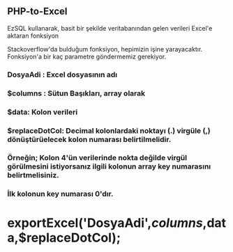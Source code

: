 ## PHP-to-Excel

EzSQL kullanarak, basit bir şekilde veritabanından gelen verileri Excel'e aktaran fonksiyon

Stackoverflow'da bulduğum fonksiyon, hepimizin işine yarayacaktır.
Fonksiyon'a bir kaç parametre göndermemiz gerekiyor.
### DosyaAdi : Excel dosyasının adı
### $columns : Sütun Başıkları, array olarak
### $data: Kolon verileri
### $replaceDotCol: Decimal kolonlardaki noktayı (.) virgüle (,) dönüştürüelecek kolon numarası belirtilmelidir.
### Örneğin; Kolon 4'ün verilerinde nokta değilde virgül görülmesini istiyorsanız ilgili kolonun array key numarasını belirtmelisiniz. 
### İlk kolonun key numarası 0'dır.
 
# exportExcel('DosyaAdi',$columns,$data,$replaceDotCol);
